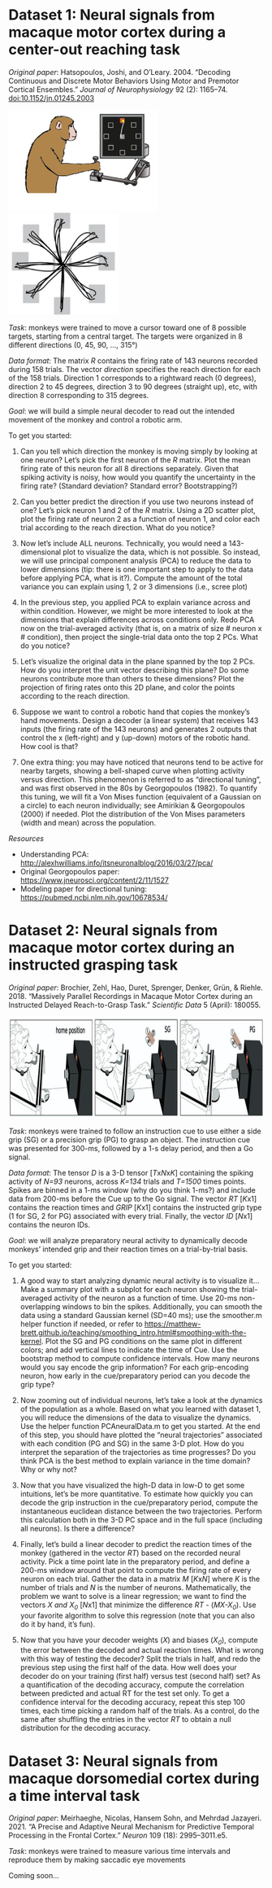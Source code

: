 # Dataset 1: Neural signals from macaque motor cortex during a center-out reaching task

*Original paper*: Hatsopoulos, Joshi, and O’Leary. 2004. “Decoding Continuous and Discrete Motor Behaviors Using Motor and Premotor Cortical Ensembles.” *Journal of Neurophysiology* 92 (2): 1165–74.  [doi:10.1152/jn.01245.2003](https://journals.physiology.org/doi/full/10.1152/jn.01245.2003)


<img src="./dataset1_reaching-task/centerout-task.png" height="200" />      <img src="./dataset1_reaching-task/trajectories.png" height="200" />


*Task*: monkeys were trained to move a cursor toward one of 8 possible
targets, starting from a central target. The targets were organized in 8
different directions (0, 45, 90, …, 315°)

*Data format*: The matrix *R* contains the firing rate of 143 neurons
recorded during 158 trials. The vector *direction* specifies the reach
direction for each of the 158 trials. Direction 1 corresponds to a
rightward reach (0 degrees), direction 2 to 45 degrees, direction 3 to
90 degrees (straight up), etc, with direction 8 corresponding to 315
degrees.

*Goal*: we will build a simple neural decoder to read out the intended
movement of the monkey and control a robotic arm.

To get you started:

1)  Can you tell which direction the monkey is moving simply by looking
    at one neuron? Let’s pick the first neuron of the *R* matrix. Plot
    the mean firing rate of this neuron for all 8 directions separately.
    Given that spiking activity is noisy, how would you quantify the
    uncertainty in the firing rate? (Standard deviation? Standard error?
    Bootstrapping?)

1)  Can you better predict the direction if you use two neurons instead
    of one? Let’s pick neuron 1 and 2 of the *R* matrix. Using a 2D
    scatter plot, plot the firing rate of neuron 2 as a function of
    neuron 1, and color each trial according to the reach direction.
    What do you notice?

1)  Now let’s include ALL neurons. Technically, you would need a
    143-dimensional plot to visualize the data, which is not possible.
    So instead, we will use principal component analysis (PCA) to reduce
    the data to lower dimensions (tip: there is one important step to
    apply to the data before applying PCA, what is it?). Compute the
    amount of the total variance you can explain using 1, 2 or 3
    dimensions (i.e., scree plot)
    
1) In the previous step, you applied PCA to explain variance across and within condition. However, we might be more interested to look at the dimensions that explain differences across conditions only. Redo PCA now on the trial-averaged activity (that is, on a matrix of size # neuron x # condition), then project the single-trial data onto the top 2 PCs. What do you notice?     

1)  Let’s visualize the original data in the plane spanned by the top 2
    PCs. How do you interpret the unit vector describing this plane? Do
    some neurons contribute more than others to these dimensions? ​​Plot
    the projection of firing rates onto this 2D plane, and color the
    points according to the reach direction.

1)  Suppose we want to control a robotic hand that copies the monkey’s
    hand movements. Design a decoder (a linear system) that receives 143
    inputs (the firing rate of the 143 neurons) and generates 2 outputs
    that control the x (left-right) and y (up-down) motors of the
    robotic hand. How cool is that?
 
1)  One extra thing: you may have noticed that neurons tend to be active for nearby targets, showing a bell-shaped curve when plotting activity versus  direction. This phenomenon is referred to as “directional tuning”, and was first observed in the 80s by Georgopoulos (1982). To quantify this tuning, we will fit a Von Mises function (equivalent of a Gaussian on a circle) to each neuron individually; see Amirikian & Georgopoulos (2000) if needed. Plot the distribution of the Von Mises parameters (width and mean) across the population. 
    
*Resources*

- Understanding PCA: http://alexhwilliams.info/itsneuronalblog/2016/03/27/pca/
- Original Georgopoulos paper: https://www.jneurosci.org/content/2/11/1527
- Modeling paper for directional tuning: https://pubmed.ncbi.nlm.nih.gov/10678534/

# Dataset 2: Neural signals from macaque motor cortex during an instructed grasping task

*Original paper*: Brochier, Zehl, Hao, Duret, Sprenger, Denker, Grün, &
Riehle. 2018. “Massively Parallel Recordings in Macaque Motor Cortex
during an Instructed Delayed Reach-to-Grasp Task.” *Scientific Data* 5
(April): 180055.

<img src="./dataset2_grasping-task/reach2grasp-task.png" height="200" />

*Task*: monkeys were trained to follow an instruction cue to use either
a side grip (SG) or a precision grip (PG) to grasp an object. The
instruction cue was presented for 300-ms, followed by a 1-s delay
period, and then a Go signal.

*Data format*: The tensor *D* is a 3-D tensor \[*T*x*N*x*K*\] containing
the spiking activity of *N=93* neurons, across *K=134* trials and
*T=1500* times points. Spikes are binned in a 1-ms window (why do you
think 1-ms?) and include data from 200-ms before the Cue up to the Go
signal. The vector *RT* \[*K*x1\] contains the reaction times and *GRIP*
\[*K*x1\] contains the instructed grip type (1 for SG, 2 for PG)
associated with every trial. Finally, the vector *ID* \[*N*x1\] contains
the neuron IDs.

*Goal*: we will analyze preparatory neural activity to dynamically
decode monkeys’ intended grip and their reaction times on a
trial-by-trial basis.

To get you started:

1)  A good way to start analyzing dynamic neural activity is to visualize it… Make a summary plot with a subplot for each neuron showing the trial-averaged activity of the neuron as a function of time. Use 20-ms non-overlapping windows to bin the spikes. Additionally, you can smooth the data using a standard Gaussian kernel (SD=40 ms); use the smoother.m helper function if needed, or refer to https://matthew-brett.github.io/teaching/smoothing_intro.html#smoothing-with-the-kernel. Plot the SG and PG conditions on the same plot in different colors; and add vertical lines to indicate the time of Cue. Use the bootstrap method to compute confidence intervals. How many neurons would you say encode the grip information? For each grip-encoding neuron, how early in the cue/preparatory period can you decode the grip type?

1)  Now zooming out of individual neurons, let’s take a look at the dynamics of the population as a whole. Based on what you learned with dataset 1, you will reduce the dimensions of the data to visualize the dynamics. Use the helper function PCAneuralData.m to get you started. At the end of this step, you should have plotted the “neural trajectories” associated with each condition (PG and SG) in the same 3-D plot. How do you interpret the separation of the trajectories as time progresses? Do you think PCA is the best method to explain variance in the time domain? Why or why not?

1)  Now that you have visualized the high-D data in low-D to get some intuitions, let’s be more quantitative. To estimate how quickly you can decode the grip instruction in the cue/preparatory period, compute the instantaneous euclidean distance between the two trajectories. Perform this calculation both in the 3-D PC space and in the full space (including all neurons). Is there a difference? 

1)  Finally, let’s build a linear decoder to predict the reaction times
    of the monkey (gathered in the vector *RT*) based on the recorded
    neural activity. Pick a time point late in the preparatory period,
    and define a 200-ms window around that point to compute the firing
    rate of every neuron on each trial. Gather the data in a matrix *M*
    \[*K*x*N*\] where *K* is the number of trials and *N* is the number
    of neurons. Mathematically, the problem we want to solve is a linear
    regression; we want to find the vectors *X and X*<sub>*0*</sub>
    \[*N*x1\] that minimize the difference *RT* -
    (*MX-X*<sub>*0*</sub>). Use your favorite algorithm to solve this
    regression (note that you can also do it by hand, it’s fun).

1)  Now that you have your decoder weights (*X*) and biases
    (*X*<sub>*0*</sub>), compute the error between the decoded and
    actual reaction times. What is wrong with this way of testing the
    decoder? Split the trials in half, and redo the previous step using
    the first half of the data. How well does your decoder do on your
    training (first half) versus test (second half) set? As a
    quantification of the decoding accuracy, compute the correlation
    between predicted and actual RT for the test set only. To get a
    confidence interval for the decoding accuracy, repeat this step 100
    times, each time picking a random half of the trials. As a control,
    do the same after shuffling the entries in the vector *RT* to obtain
    a null distribution for the decoding accuracy.

# Dataset 3: Neural signals from macaque dorsomedial cortex during a time interval task

*Original paper*: Meirhaeghe, Nicolas, Hansem Sohn, and Mehrdad
Jazayeri. 2021. “A Precise and Adaptive Neural Mechanism for Predictive
Temporal Processing in the Frontal Cortex.” *Neuron* 109 (18):
2995–3011.e5.

*Task*: monkeys were trained to measure various time intervals and
reproduce them by making saccadic eye movements

Coming soon...
